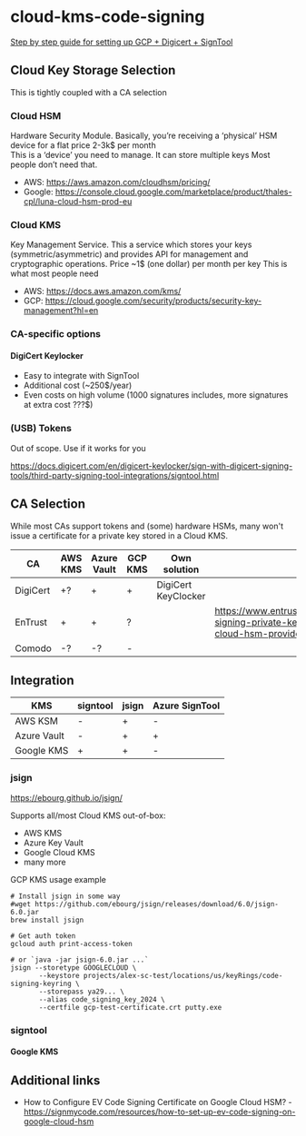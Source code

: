 # cloud-kms-code-signing

[Step by step guide for setting up GCP + Digicert + SignTool](DIGICERT_GCP_KMS.md)

## Cloud Key Storage Selection

This is tightly coupled with a CA selection

### Cloud HSM

Hardware Security Module. Basically, you’re receiving a ‘physical’ HSM device for a flat price 2-3k$ per month  
This is a ‘device’ you need to manage. It can store multiple keys
Most people don’t need that.  
- AWS: https://aws.amazon.com/cloudhsm/pricing/  
- Google: https://console.cloud.google.com/marketplace/product/thales-cpl/luna-cloud-hsm-prod-eu  


### Cloud KMS

Key Management Service. This a service which stores your keys (symmetric/asymmetric) and provides API for management and cryptographic operations. Price ~1$ (one dollar) per month per key
This is what most people need

- AWS: https://docs.aws.amazon.com/kms/
- GCP: https://cloud.google.com/security/products/security-key-management?hl=en

### CA-specific options

#### DigiCert Keylocker

- Easy to integrate with SignTool
- Additional cost (~250$/year)
- Even costs on high volume (1000 signatures includes, more signatures at extra cost ???$)

### (USB) Tokens
Out of scope. Use if it works for you

https://docs.digicert.com/en/digicert-keylocker/sign-with-digicert-signing-tools/third-party-signing-tool-integrations/signtool.html

## CA Selection

While most CAs support tokens and (some) hardware HSMs, many won't issue a certificate for a private key stored in a Cloud KMS.


| CA       | AWS KMS | Azure Vault | GCP KMS | Own solution        | Link                                                                                                               |
|----------|---------|-------------|---------|---------------------|--------------------------------------------------------------------------------------------------------------------|
| DigiCert | +?      | +           | +       | DigiCert KeyClocker |                                                                                                                    | 
| EnTrust  | +       | +           | ?       |                     | https://www.entrust.com/knowledgebase/ssl/code-signing-private-key-protection-requirements-for-cloud-hsm-providers |
| Comodo   | -?      | -?          | -       |                     |                                                                                                                    |


## Integration

| KMS         | signtool | jsign | Azure SignTool |
|-------------|----------|-------|----------------|
| AWS KSM     | -        | +     | -              |
| Azure Vault | -        | +     | +              |
| Google KMS  | +        | +     | -              |

### jsign

https://ebourg.github.io/jsign/  

Supports all/most Cloud KMS out-of-box:
- AWS KMS
- Azure Key Vault
- Google Cloud KMS
- many more


GCP KMS usage example
```
# Install jsign in some way
#wget https://github.com/ebourg/jsign/releases/download/6.0/jsign-6.0.jar
brew install jsign

# Get auth token
gcloud auth print-access-token

# or `java -jar jsign-6.0.jar ...`
jsign --storetype GOOGLECLOUD \
       --keystore projects/alex-sc-test/locations/us/keyRings/code-signing-keyring \
       --storepass ya29... \
       --alias code_signing_key_2024 \
       --certfile gcp-test-certificate.crt putty.exe
```

### signtool

#### Google KMS



## Additional links
- How to Configure EV Code Signing Certificate on Google Cloud HSM? - https://signmycode.com/resources/how-to-set-up-ev-code-signing-on-google-cloud-hsm





